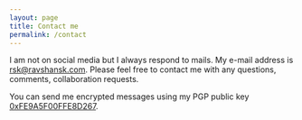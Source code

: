 ```yaml
---
layout: page
title: Contact me
permalink: /contact
---
```


I am not on social media but I always respond to mails. My e-mail address is [rsk@ravshansk.com](mailto:rsk@ravshansk.com). Please feel free to contact me with any questions, comments, collaboration requests.  

You can send me encrypted messages using my PGP public key [0xFE9A5F00FFE8D267](http://pgp.mit.edu/pks/lookup?op=get&search=0xFE9A5F00FFE8D267).
